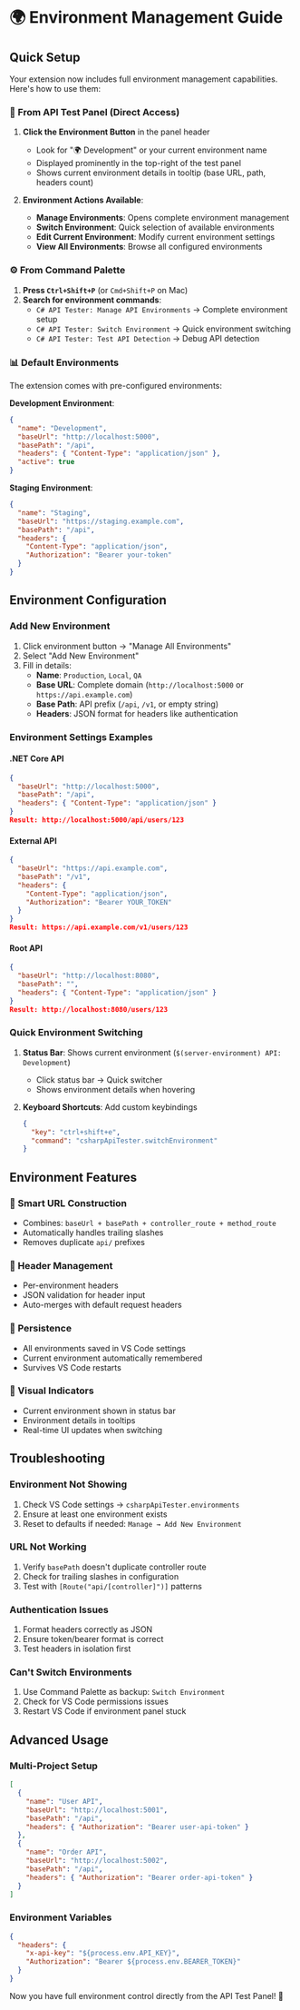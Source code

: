 # 🌍 Environment Management Guide

## Quick Setup

Your extension now includes full environment management capabilities. Here's how to use them:

### 🚀 From API Test Panel (Direct Access)

1. **Click the Environment Button** in the panel header
   - Look for "🌍 Development" or your current environment name
   - Displayed prominently in the top-right of the test panel
   - Shows current environment details in tooltip (base URL, path, headers count)

2. **Environment Actions Available**:
   - **Manage Environments**: Opens complete environment management
   - **Switch Environment**: Quick selection of available environments
   - **Edit Current Environment**: Modify current environment settings
   - **View All Environments**: Browse all configured environments

### ⚙️ From Command Palette

1. **Press `Ctrl+Shift+P`** (or `Cmd+Shift+P` on Mac)
2. **Search for environment commands**:
   - `C# API Tester: Manage API Environments` → Complete environment setup
   - `C# API Tester: Switch Environment` → Quick environment switching
   - `C# API Tester: Test API Detection` → Debug API detection

### 📊 Default Environments

The extension comes with pre-configured environments:

**Development Environment**:
```json
{
  "name": "Development",
  "baseUrl": "http://localhost:5000",
  "basePath": "/api",
  "headers": { "Content-Type": "application/json" },
  "active": true
}
```

**Staging Environment**:
```json
{
  "name": "Staging",
  "baseUrl": "https://staging.example.com",
  "basePath": "/api",
  "headers": {
    "Content-Type": "application/json",
    "Authorization": "Bearer your-token"
  }
}
```

## Environment Configuration

### Add New Environment
1. Click environment button → "Manage All Environments"
2. Select "Add New Environment"
3. Fill in details:
   - **Name**: `Production`, `Local`, `QA`
   - **Base URL**: Complete domain (`http://localhost:5000` or `https://api.example.com`)
   - **Base Path**: API prefix (`/api`, `/v1`, or empty string)
   - **Headers**: JSON format for headers like authentication

### Environment Settings Examples

#### .NET Core API
```json
{
  "baseUrl": "http://localhost:5000",
  "basePath": "/api",
  "headers": { "Content-Type": "application/json" }
}
Result: http://localhost:5000/api/users/123
```

#### External API
```json
{
  "baseUrl": "https://api.example.com",
  "basePath": "/v1",
  "headers": {
    "Content-Type": "application/json",
    "Authorization": "Bearer YOUR_TOKEN"
  }
}
Result: https://api.example.com/v1/users/123
```

#### Root API
```json
{
  "baseUrl": "http://localhost:8080",
  "basePath": "",
  "headers": { "Content-Type": "application/json" }
}
Result: http://localhost:8080/users/123
```

### Quick Environment Switching

1. **Status Bar**: Shows current environment (`$(server-environment) API: Development`)
   - Click status bar → Quick switcher
   - Shows environment details when hovering

2. **Keyboard Shortcuts**: Add custom keybindings
   ```json
   {
     "key": "ctrl+shift+e",
     "command": "csharpApiTester.switchEnvironment"
   }
   ```


## Environment Features

### 🔄 Smart URL Construction
- Combines: `baseUrl + basePath + controller_route + method_route`
- Automatically handles trailing slashes
- Removes duplicate `api/` prefixes

### 🎯 Header Management
- Per-environment headers
- JSON validation for header input
- Auto-merges with default request headers

### 💾 Persistence
- All environments saved in VS Code settings
- Current environment automatically remembered
- Survives VS Code restarts

### 🎨 Visual Indicators
- Current environment shown in status bar
- Environment details in tooltips
- Real-time UI updates when switching

## Troubleshooting

### Environment Not Showing
1. Check VS Code settings → `csharpApiTester.environments`
2. Ensure at least one environment exists
3. Reset to defaults if needed: `Manage → Add New Environment`

### URL Not Working
1. Verify `basePath` doesn't duplicate controller route
2. Check for trailing slashes in configuration
3. Test with `[Route("api/[controller]")]` patterns

### Authentication Issues
1. Format headers correctly as JSON
2. Ensure token/bearer format is correct
3. Test headers in isolation first

### Can't Switch Environments
1. Use Command Palette as backup: `Switch Environment`
2. Check for VS Code permissions issues
3. Restart VS Code if environment panel stuck

## Advanced Usage

### Multi-Project Setup
```json
[
  {
    "name": "User API",
    "baseUrl": "http://localhost:5001",
    "basePath": "/api",
    "headers": { "Authorization": "Bearer user-api-token" }
  },
  {
    "name": "Order API",
    "baseUrl": "http://localhost:5002",
    "basePath": "/api",
    "headers": { "Authorization": "Bearer order-api-token" }
  }
]
```

### Environment Variables
```json
{
  "headers": {
    "x-api-key": "${process.env.API_KEY}",
    "Authorization": "Bearer ${process.env.BEARER_TOKEN}"
  }
}
```

Now you have full environment control directly from the API Test Panel! 🚀